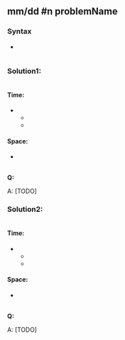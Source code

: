 ## mm/dd #n problemName

### Syntax
- 
```java

```

### Solution1: 
```java

```
#### Time:  
- 
    - 
    - 

#### Space: 
- 

\
**Q:**

A: [TODO]


### Solution2: 
```java

```

#### Time:  
- 
    - 
    - 

#### Space: 
- 

\
**Q:**

A: [TODO]
